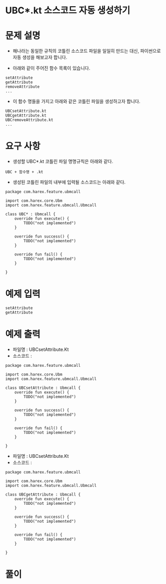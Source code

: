 UBC*.kt 소스코드 자동 생성하기
===================================

# 문제 설명

- 해나라는 동일한 규칙의 코틀린 소스코드 파일을 일일히 만드는 대신, 파이썬으로 자동 생성을 해보고자 합니다.

- 아래와 같이 주어진 함수 목록이 있습니다. 

```
setAttribute
getAttribute
removeAttribute
...
```

- 이 함수 명들을 가지고 아래와 같은 코틀린 파일을 생성하고자 합니다.

```
UBCsetAttribute.kt
UBCgetAttribute.kt
UBCremoveAttribute.kt
...
```
 
# 요구 사항

- 생성할 UBC*.kt 코틀린 파일 명명규칙은 아래와 같다. 
```
UBC + 함수명 + .kt
```

- 생성된 코틀린 파일의 내부에 입력될 소스코드는 아래와 같다.
```
package com.harex.feature.ubmcall

import com.harex.core.Ubm
import com.harex.feature.ubmcall.Ubmcall

class UBC* : Ubmcall {
    override fun execute() {
        TODO("not implemented")
    }

    override fun success() {
        TODO("not implemented")
    }

    override fun fail() {
        TODO("not implemented")
    }

}
```

# 예제 입력
```
setAttribute
getAttribute
```

# 예제 출력


- 파일명 :  UBCsetAttribute.Kt
- 소스코드 : 
```
package com.harex.feature.ubmcall

import com.harex.core.Ubm
import com.harex.feature.ubmcall.Ubmcall

class UBCsetAttribute : Ubmcall {
    override fun execute() {
        TODO("not implemented")
    }

    override fun success() {
        TODO("not implemented")
    }

    override fun fail() {
        TODO("not implemented")
    }

}
```

- 파일명 :  UBCsetAttribute.Kt
- 소스코드 : 

```
package com.harex.feature.ubmcall

import com.harex.core.Ubm
import com.harex.feature.ubmcall.Ubmcall

class UBCgetAttribute : Ubmcall {
    override fun execute() {
        TODO("not implemented")
    }

    override fun success() {
        TODO("not implemented")
    }

    override fun fail() {
        TODO("not implemented")
    }

}
```

# 풀이


